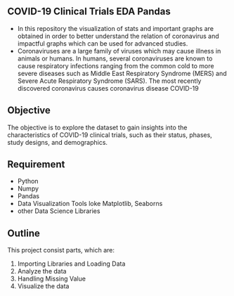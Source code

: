 ## COVID-19 Clinical Trials EDA Pandas
- In this repository the visualization of stats and important graphs are obtained in order to better understand the relation of coronavirus and impactful graphs   which can be used for advanced studies.
- Coronaviruses are a large family of viruses which may cause illness in animals or humans. In humans, several coronaviruses are known to cause respiratory        infections ranging from the common cold to more severe diseases such as Middle East Respiratory Syndrome (MERS) and Severe Acute Respiratory Syndrome (SARS).    The most recently discovered coronavirus causes coronavirus disease COVID-19

## Objective
The objective is to explore the dataset to gain insights into the characteristics of COVID-19 clinical trials, such as their status, phases, study designs, and
demographics.

## Requirement
- Python
- Numpy
- Pandas
- Data Visualization Tools loke Matplotlib, Seaborns
- other Data Science Libraries

## Outline
This project consist parts, which are:
1. Importing Libraries and Loading Data
2. Analyze the data
3. Handling Missing Value
4. Visualize the data
